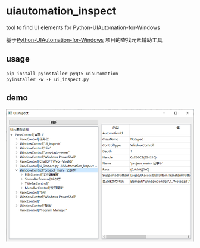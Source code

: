 # uiautomation_inspect
tool to find UI elements for Python-UIAutomation-for-Windows

基于[Python-UIAutomation-for-Windows](https://github.com/yinkaisheng/Python-UIAutomation-for-Windows) 项目的查找元素辅助工具


## usage

```
pip install pyinstaller pyqt5 uiautomation
pyinstaller -w -F ui_inspect.py
```

## demo

![](https://raw.githubusercontent.com/harjeb/uiautomation_inspect/main/screenshot-20230510-170421.png)

